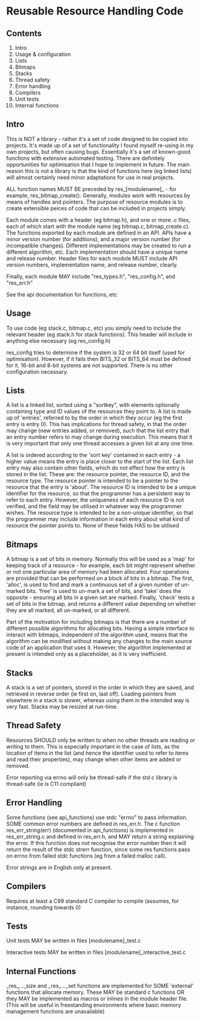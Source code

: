 Reusable Resource Handling Code
===============================

Contents
--------
01. Intro
02. Usage & configuration
03. Lists
04. Bitmaps
05. Stacks
06. Thread safety
07. Error handling
08. Compilers
09. Unit tests
10. Internal functions

Intro
-----
This is NOT a library - rather it's a set of code designed to be copied into
projects. It's made up of a set of functionality I found myself re-using in my
own projects, but often causing bugs. Essentially it's a set of known-good
functions with extensive automated testing. There are definitely opportunities
for optimisation that I hope to implement in future. The main reason this is
not a library is that the kind of functions here (eg linked lists) will almost
certainly need minor adaptations for use in real projects.

ALL function names MUST BE preceded by res\_\[modulename\]\_ - for example,
res\_bitmap\_create(). Generally, modules work with resources by means of handles
and pointers. The purpose of resource modules is to create extensible peices of
code that can be included in projects simply.

Each module comes with a header (eg bitmap.h), and one or more .c files, each
of which start with the module name (eg bitmap.c, bitmap\_create.c). The
functions exported by each module are defined in an API. APIs have a minor
version number (for additions), and a major version number (for incompatible
changes). Different implementations may be created to run a different
algorithm, etc. Each implementation should have a unique name and release
number. Header files for each module MUST include API version numbers,
implementation name, and release number, clearly.

Finally, each module MAY include "res\_types.h", "res\_config.h", and "res\_err.h"

See the api documentation for functions, etc

Usage
-----
To use code (eg stack.c, bitmap.c, etc) you simply need to include the relevant
header (eg stack.h for stack functions). This header will include in anything
else necessary (eg res\_config.h)

res\_config tries to determine if the system is 32 or 64 bit itself (used for
optimisation). However, if it fails then BITS\_32 or BITS\_64 must be defined for
it. 16-bit and 8-bit systems are not supported. There is no other configuration
necessary.

Lists
-----
A list is a linked list, sorted using a "sortkey", with elements optionally
containing type and ID values of the resources they point to. A list is made up
of 'entries', referred to by the order in which they occur (eg the first entry
is entry 0). This has implications for thread safety, in that the order may
change (new entries added, or removed), such that the list entry that an entry
number refers to may change during execution. This means that it is very
important that only one thread accesses a given list at any one time.

A list is ordered according to the 'sort key' contained in each entry - a
higher value means the entry is place closer to the start of the list. Each
list entry may also contain other fields, which do not effect how the entry is
stored in the list. These are: the resource pointer, the resource ID, and the
resource type. The resource pointer is intended to be a pointer to the resource
that the entry is 'about'. The resource ID is intended to be a unique
identifier for the resource, so that the programmer has a persistent way to
refer to each entry. However, the uniqueness of each resource ID is not
verified, and the field may be utilised in whatever way the programmer wishes.
The resource type is intended to be a non-unique identifier, so that the
programmer may include information in each entry about what kind of resource
the pointer points to. None of these fields HAS to be utilised

Bitmaps
-------
A bitmap is a set of bits in memory. Normally this will be used as a 'map' for
keeping track of a resource - for example, each bit might represent whether or
not one particular area of memory had been allocated. Four operations are
provided that can be performed on a block of bits in a bitmap. The first,
'alloc', is used to find and mark a continuous set of a given number of
un-marked bits. 'free' is used to un-mark a set of bits, and 'take' does the
opposite - ensuring all bits in a given set are marked. Finally, 'check' tests
a set of bits in the bitmap, and returns a different value depending on whether
they are all marked, all un-marked, or all different.

Part of the motivation for including bitmaps is that there are a number of
different possible algorithms for allocating bits. Having a simple interface to
interact with bitmaps, independent of the algorithm used, means that the
algorithm can be modified without making any changes to the main source code of
an application that uses it. However, the algorithm implemented at present is
intended only as a placeholder, as it is very inefficient.

Stacks
------
A stack is a set of pointers, stored in the order in which they are saved, and
retrieved in reverse order (ie first on, last off). Loading pointers from
elsewhere in a stack is slower, whereas using them in the intended way is very
fast. Stacks may be resized at run-time.

Thread Safety
-------------
Resources SHOULD only be written to when no other threads are reading or writing
to them. This is especially important in the case of lists, as the location of
items in the list (and hence the identifier used to refer to items and read
their properties), may change when other items are added or removed.

Error reporting via errno will only be thread-safe if the std c library is
thread-safe (ie is C11 compliant)

Error Handling
--------------
Some functions (see api\_functions) use stdc "errno" to pass information. SOME
common error numbers are defined in res\_err.h. The c function
res\_err\_string(err) (documented in api\_functions) is implemented in
res\_err\_string.c and defined in res\_err.h, and MAY return a string explaining
the error. If this function does not recognise the error number then it will
return the result of the stdc strerr function, since some res functions pass
on errno from failed stdc functions (eg from a failed malloc call).

Error strings are in English only at present.

Compilers
---------
Requires at least a C99 standard C compiler to compile (assumes, for instance,
rounding towards 0)

Tests
-----
Unit tests MAY be written in files [modulename]\_test.c

Interactive tests MAY be written in files [modulename]\_interactive\_test.c

Internal Functions
------------------
\_res\_...\_size and \_res\_...\_set functions are implemented for SOME 'external'
functions that allocate memory. These MAY be standard c functions OR they
MAY be implemented as macros or inlines in the module header file. (This will
be useful in freestanding environments where basic memory management functions
are unavailable)

